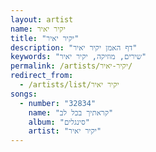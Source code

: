 ```yaml
---
layout: artist
name: יקיר יאיר
title: "יקיר יאיר"
description: "דף האמן יקיר יאיר"
keywords: "שירים, מוזיקה, יקיר יאיר"
permalink: /artists/יקיר-יאיר/
redirect_from:
  - /artists/list/יקיר יאיר
songs:
  - number: "32834"
    name: "קראתיך בכל לב"
    album: "סינגלים"
    artist: "יקיר יאיר"
---
```

